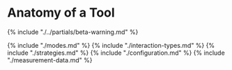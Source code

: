 # Anatomy of a Tool

{% include "./../partials/beta-warning.md" %}

{% include "./modes.md" %}
{% include "./interaction-types.md" %}
{% include "./strategies.md" %}
{% include "./configuration.md" %}
{% include "./measurement-data.md" %}
